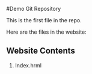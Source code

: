 #Demo Git Repository

This is the first file in the repo.

Here are the files in the website:

## Website Contents

1. Index.hrml